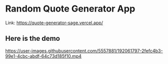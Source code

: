 # Random Quote Generator App

Link: https://quote-generator-sage.vercel.app/

## Here is the demo

https://user-images.githubusercontent.com/5557881/192061797-2fefc4b3-99e1-4cbc-abdf-64c73d185f10.mp4

